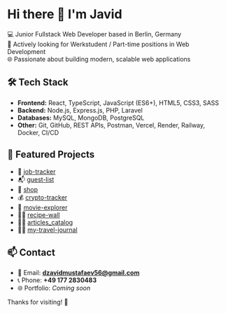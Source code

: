 # Hi there 👋 I'm Javid

💻 Junior Fullstack Web Developer based in Berlin, Germany  
🎯 Actively looking for Werkstudent / Part-time positions in Web Development  
🌐 Passionate about building modern, scalable web applications

## 🛠️ Tech Stack
- **Frontend:** React, TypeScript, JavaScript (ES6+), HTML5, CSS3, SASS
- **Backend:** Node.js, Express.js, PHP, Laravel
- **Databases:** MySQL, MongoDB, PostgreSQL
- **Other:** Git, GitHub, REST APIs, Postman, Vercel, Render, Railway, Docker, CI/CD

## 📌 Featured Projects
- 🎯 [job-tracker](https://github.com/djavaaa777/job-tracker)
- 📬 [guest-list](https://github.com/djavaaa777/guest-list)
- 🛒 [shop](https://github.com/djavaaa777/shop)
- 💰 [crypto-tracker](https://github.com/djavaaa777/crypto-tracker)
- 🎥 [movie-explorer](https://github.com/djavaaa777/movie-explorer)
- 🧑‍🍳 [recipe-wall](https://github.com/djavaaa777/recipe-wall)
- 👨‍🎨 [articles_catalog](web-production-dda90.up.railway.app)
- 👨‍🎨 [my-travel-journal](web-production-dda90.up.railway.app)

## 📫 Contact
- 📧 Email: **dzavidmustafaev56@gmail.com**
- 📞 Phone: **+49 177 2830483**
- 🌐 Portfolio: *Coming soon*

Thanks for visiting! 🚀
